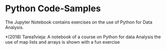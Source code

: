 # Python Code-Samples
The Jupyter Notebook contains exercises on the use of Python for Data Analysis.

*(2018) Tarea1vieja: A notebook of a course on Python for data Analysis the use of map lists and arrays is shown with a fun exercise